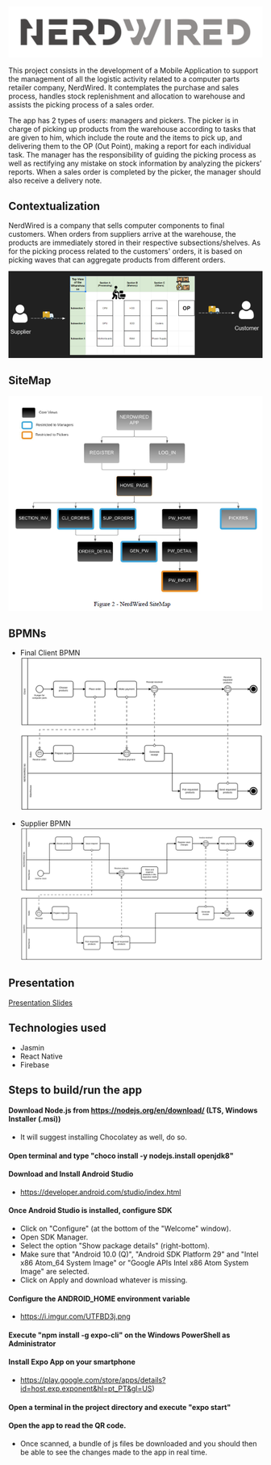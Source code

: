 ![alt text](./images/logo.png)


This project consists in the development of a Mobile Application to support the management of all the logistic activity related to a computer parts retailer company, NerdWired. 
It contemplates the purchase and sales process, handles stock replenishment and allocation to warehouse and assists the picking process of a sales order. 

The app has 2 types of users: managers and pickers. The picker is in charge of picking up products from the warehouse according to tasks that are given to him, which include the route and the items to pick up, and delivering them to the OP (Out Point), making a report for each individual task. The manager has the responsibility of guiding the picking process as well as rectifying any mistake on stock information by analyzing the pickers’ reports. When a sales order is completed by the picker, the manager should also receive a delivery note.

## Contextualization

NerdWired is a company that sells computer components to final customers.
When orders from suppliers arrive at the warehouse, the products are immediately stored in their respective subsections/shelves. As for the picking process related to the customers' orders, it is based on picking waves that can aggregate products from different orders.

![contex](files/Contextualization.png)

## SiteMap

![SiteMap](files/SiteMap.png)

## BPMNs

* Final Client BPMN
![BPMNClient](files/FinalClient_BPMN.svg)

* Supplier BPMN
![BPMNClient](files/Suppliers_BPMN.svg)

## Presentation

[Presentation Slides](./files/4MIEIC04_G_Y_SLIDES.pdf)

## Technologies used

* Jasmin
* React Native
* Firebase

## Steps to build/run the app

#### Download Node.js from https://nodejs.org/en/download/ (LTS, Windows Installer (.msi))
* It will suggest installing Chocolatey as well, do so.

#### Open terminal and type "choco install -y nodejs.install openjdk8"

#### Download and Install Android Studio 
* https://developer.android.com/studio/index.html

#### Once Android Studio is installed, configure SDK

* Click on "Configure" (at the bottom of the "Welcome" window).
*  Open SDK Manager.
*  Select the option "Show package details" (right-bottom).
*  Make sure that "Android 10.0 (Q)", "Android SDK Platform 29" and "Intel x86 Atom_64 System Image" or "Google APIs Intel x86 Atom System Image" are selected.
*  Click on Apply and download whatever is missing.

#### Configure the ANDROID_HOME environment variable 
* https://i.imgur.com/UTFBD3j.png

#### Execute "npm install -g expo-cli" on the Windows PowerShell as Administrator

#### Install Expo App on your smartphone 
* https://play.google.com/store/apps/details?id=host.exp.exponent&hl=pt_PT&gl=US)

#### Open a terminal in the project directory and execute "expo start"

#### Open the app to read the QR code.
* Once scanned, a bundle of js files be downloaded and you should then be able to see the changes made to the app in real time.
